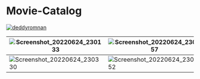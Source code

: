 # Movie-Catalog
[![deddyromnan](https://circleci.com/gh/deddyromnan/Movie-Catalog.svg?style=shield)](https://circleci.com/gh/deddyromnan/Movie-Catalog)

|![Screenshot_20220624_230133](https://user-images.githubusercontent.com/14845590/175574345-4bd23793-0b65-4ad6-a1ab-49c96507ce55.png)|![Screenshot_20220624_230157](https://user-images.githubusercontent.com/14845590/175574349-3634a666-8587-4c79-8500-7f3f4374e234.png)|![Screenshot_20220624_230207](https://user-images.githubusercontent.com/14845590/175574353-e4f34239-0dc5-459e-9477-8910febc968e.png)|![Screenshot_20220624_230241](https://user-images.githubusercontent.com/14845590/175574365-9a34b464-0435-4002-929f-e8cb205aa0f4.png)|
|-|-|-|-|
|![Screenshot_20220624_230330](https://user-images.githubusercontent.com/14845590/175574373-1eea1a00-6e5b-41ca-9de1-760a3c1a46b9.png)|![Screenshot_20220624_230952](https://user-images.githubusercontent.com/14845590/175574947-73b444fa-45ca-4378-af23-ef2b87f4bb58.png)|![Screenshot_20220624_231014](https://user-images.githubusercontent.com/14845590/175574952-e958c0e6-3a2e-428d-8b9d-8cbcaa1d0a1e.png)|![Screenshot_20220624_230532](https://user-images.githubusercontent.com/14845590/175574411-dfe7f5ec-6743-4772-9671-dfbd2a9eb1e2.png)|
